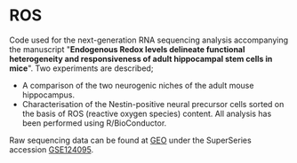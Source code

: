 # ROS
Code used for the next-generation RNA sequencing analysis accompanying the manuscript "**Endogenous Redox levels delineate functional heterogeneity and responsiveness of adult hippocampal stem cells in mice**".
Two experiments are described; 
* A comparison of the two neurogenic niches of the adult mouse hippocampus.
* Characterisation of the Nestin-positive neural precursor cells sorted on the basis of ROS (reactive oxygen species) content.
All analysis has been performed using R/BioConductor.

Raw sequencing data can be found at [GEO](https://www.ncbi.nlm.nih.gov/geo/) under the SuperSeries accession [GSE124095](https://www.ncbi.nlm.nih.gov/geo/query/acc.cgi?acc=GSE124095).
